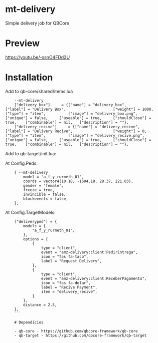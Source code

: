 # mt-delivery
Simple delivery job for QBCore 

# Preview
https://youtu.be/-xsnO4FDd3U

# Installation

Add to qb-core/shared/items.lua

```
	--mt-delivery
	["delivery_box"]     = {["name"] = "delivery_box", 				    ["label"] = "Delivery Box", 					["weight"] = 1000, 		["type"] = "item", 			["image"] = "delivery_box.png", 		    ["unique"] = false, 	["useable"] = true, 	["shouldClose"] = true,    ["combinable"] = nil,   ["description"] = ""},
	["delivery_recive"]     = {["name"] = "delivery_recive", 				    ["label"] = "Delivery Recive", 					["weight"] = 0, 		["type"] = "item", 			["image"] = "delivery_recive.png", 		    ["unique"] = false, 	["useable"] = true, 	["shouldClose"] = true,    ["combinable"] = nil,   ["description"] = ""},

```

Add to qb-target/init.lua:

At Config.Peds:
```
    { --mt-delivery
        model = 'a_f_y_rurmeth_01',
        coords = vector4(10.18, -1604.18, 28.37, 221.03),
        gender = 'female',
        freeze = true,
        invincible = false,
        blockevents = false,
    },
```

At Config.TargetModels:
```
    ["deliveryped"] = {
        models = {
            "a_f_y_rurmeth_01",
        },
        options = {
            {
                type = "client",
                event = "amz-delivery:client:PedirEntrega",
                icon = "fas fa-taco", 
                label = "Request Delivery",
            },
            {
                type = "client",
                event = "amz-delivery:client:ReceberPagamento",
                icon = "fas fa-dolar", 
                label = "Recive Payment",
                item = "delivery_recive",
            }
        },
        distance = 2.5,
    },
    ```
    
    # Dependicies
    
    - qb-core - https://github.com/qbcore-framework/qb-core
    - qb-target - https://github.com/qbcore-framework/qb-target
